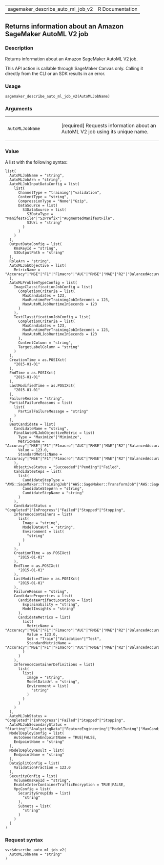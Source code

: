 <table style="width: 100%;">
<tbody>
<tr class="odd">
<td>sagemaker_describe_auto_ml_job_v2</td>
<td style="text-align: right;">R Documentation</td>
</tr>
</tbody>
</table>

## Returns information about an Amazon SageMaker AutoML V2 job

### Description

Returns information about an Amazon SageMaker AutoML V2 job.

This API action is callable through SageMaker Canvas only. Calling it
directly from the CLI or an SDK results in an error.

### Usage

    sagemaker_describe_auto_ml_job_v2(AutoMLJobName)

### Arguments

<table>
<colgroup>
<col style="width: 35%" />
<col style="width: 65%" />
</colgroup>
<tbody>
<tr class="odd">
<td><code
id="sagemaker_describe_auto_ml_job_v2_:_AutoMLJobName">AutoMLJobName</code></td>
<td><p>[required] Requests information about an AutoML V2 job using its
unique name.</p></td>
</tr>
</tbody>
</table>

### Value

A list with the following syntax:

    list(
      AutoMLJobName = "string",
      AutoMLJobArn = "string",
      AutoMLJobInputDataConfig = list(
        list(
          ChannelType = "training"|"validation",
          ContentType = "string",
          CompressionType = "None"|"Gzip",
          DataSource = list(
            S3DataSource = list(
              S3DataType = "ManifestFile"|"S3Prefix"|"AugmentedManifestFile",
              S3Uri = "string"
            )
          )
        )
      ),
      OutputDataConfig = list(
        KmsKeyId = "string",
        S3OutputPath = "string"
      ),
      RoleArn = "string",
      AutoMLJobObjective = list(
        MetricName = "Accuracy"|"MSE"|"F1"|"F1macro"|"AUC"|"RMSE"|"MAE"|"R2"|"BalancedAccuracy"|"Precision"|"PrecisionMacro"|"Recall"|"RecallMacro"
      ),
      AutoMLProblemTypeConfig = list(
        ImageClassificationJobConfig = list(
          CompletionCriteria = list(
            MaxCandidates = 123,
            MaxRuntimePerTrainingJobInSeconds = 123,
            MaxAutoMLJobRuntimeInSeconds = 123
          )
        ),
        TextClassificationJobConfig = list(
          CompletionCriteria = list(
            MaxCandidates = 123,
            MaxRuntimePerTrainingJobInSeconds = 123,
            MaxAutoMLJobRuntimeInSeconds = 123
          ),
          ContentColumn = "string",
          TargetLabelColumn = "string"
        )
      ),
      CreationTime = as.POSIXct(
        "2015-01-01"
      ),
      EndTime = as.POSIXct(
        "2015-01-01"
      ),
      LastModifiedTime = as.POSIXct(
        "2015-01-01"
      ),
      FailureReason = "string",
      PartialFailureReasons = list(
        list(
          PartialFailureMessage = "string"
        )
      ),
      BestCandidate = list(
        CandidateName = "string",
        FinalAutoMLJobObjectiveMetric = list(
          Type = "Maximize"|"Minimize",
          MetricName = "Accuracy"|"MSE"|"F1"|"F1macro"|"AUC"|"RMSE"|"MAE"|"R2"|"BalancedAccuracy"|"Precision"|"PrecisionMacro"|"Recall"|"RecallMacro",
          Value = 123.0,
          StandardMetricName = "Accuracy"|"MSE"|"F1"|"F1macro"|"AUC"|"RMSE"|"MAE"|"R2"|"BalancedAccuracy"|"Precision"|"PrecisionMacro"|"Recall"|"RecallMacro"
        ),
        ObjectiveStatus = "Succeeded"|"Pending"|"Failed",
        CandidateSteps = list(
          list(
            CandidateStepType = "AWS::SageMaker::TrainingJob"|"AWS::SageMaker::TransformJob"|"AWS::SageMaker::ProcessingJob",
            CandidateStepArn = "string",
            CandidateStepName = "string"
          )
        ),
        CandidateStatus = "Completed"|"InProgress"|"Failed"|"Stopped"|"Stopping",
        InferenceContainers = list(
          list(
            Image = "string",
            ModelDataUrl = "string",
            Environment = list(
              "string"
            )
          )
        ),
        CreationTime = as.POSIXct(
          "2015-01-01"
        ),
        EndTime = as.POSIXct(
          "2015-01-01"
        ),
        LastModifiedTime = as.POSIXct(
          "2015-01-01"
        ),
        FailureReason = "string",
        CandidateProperties = list(
          CandidateArtifactLocations = list(
            Explainability = "string",
            ModelInsights = "string"
          ),
          CandidateMetrics = list(
            list(
              MetricName = "Accuracy"|"MSE"|"F1"|"F1macro"|"AUC"|"RMSE"|"MAE"|"R2"|"BalancedAccuracy"|"Precision"|"PrecisionMacro"|"Recall"|"RecallMacro",
              Value = 123.0,
              Set = "Train"|"Validation"|"Test",
              StandardMetricName = "Accuracy"|"MSE"|"F1"|"F1macro"|"AUC"|"RMSE"|"MAE"|"R2"|"BalancedAccuracy"|"Precision"|"PrecisionMacro"|"Recall"|"RecallMacro"|"LogLoss"|"InferenceLatency"
            )
          )
        ),
        InferenceContainerDefinitions = list(
          list(
            list(
              Image = "string",
              ModelDataUrl = "string",
              Environment = list(
                "string"
              )
            )
          )
        )
      ),
      AutoMLJobStatus = "Completed"|"InProgress"|"Failed"|"Stopped"|"Stopping",
      AutoMLJobSecondaryStatus = "Starting"|"AnalyzingData"|"FeatureEngineering"|"ModelTuning"|"MaxCandidatesReached"|"Failed"|"Stopped"|"MaxAutoMLJobRuntimeReached"|"Stopping"|"CandidateDefinitionsGenerated"|"GeneratingExplainabilityReport"|"Completed"|"ExplainabilityError"|"DeployingModel"|"ModelDeploymentError"|"GeneratingModelInsightsReport"|"ModelInsightsError"|"TrainingModels",
      ModelDeployConfig = list(
        AutoGenerateEndpointName = TRUE|FALSE,
        EndpointName = "string"
      ),
      ModelDeployResult = list(
        EndpointName = "string"
      ),
      DataSplitConfig = list(
        ValidationFraction = 123.0
      ),
      SecurityConfig = list(
        VolumeKmsKeyId = "string",
        EnableInterContainerTrafficEncryption = TRUE|FALSE,
        VpcConfig = list(
          SecurityGroupIds = list(
            "string"
          ),
          Subnets = list(
            "string"
          )
        )
      )
    )

### Request syntax

    svc$describe_auto_ml_job_v2(
      AutoMLJobName = "string"
    )
